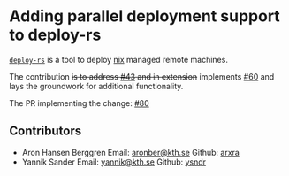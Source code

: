 # Adding parallel deployment support to deploy-rs

[`deploy-rs`](https://github.com/serokell/deploy-rs) is a tool to deploy [nix](https://nixos.org) managed remote machines.

The contribution ~~is to address  [#43](https://github.com/serokell/deploy-rs/issues/43) and in extension~~ implements [#60](https://github.com/serokell/deploy-rs/issues/60) and lays the groundwork for additional functionality.

The PR implementing the change: [#80](https://github.com/serokell/deploy-rs/pull/80)

## Contributors

- Aron Hansen Berggren
  Email: [aronber@kth.se](mailto:aronber@kth.se)
  Github: [arxra](https://github.com/arxra)
- Yannik Sander
  Email: [yannik@kth.se](mailto:yannik@kth.se)
  Github: [ysndr](https://github.com/ysndr)
